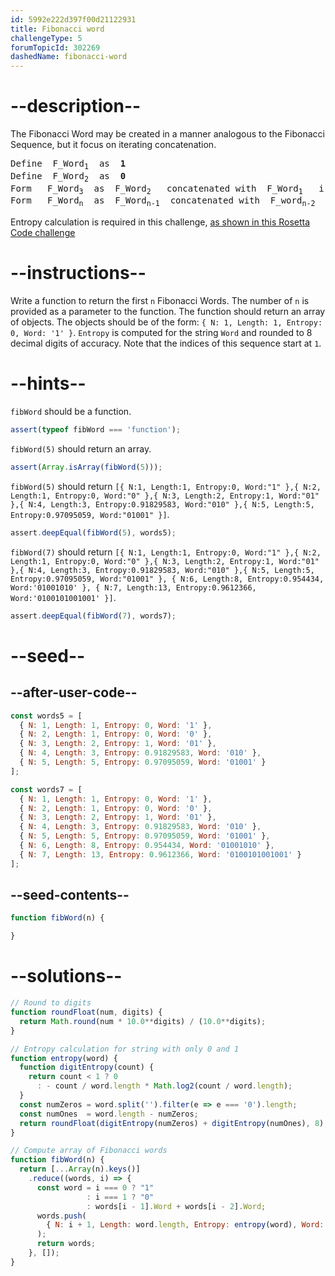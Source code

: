 ```yaml
---
id: 5992e222d397f00d21122931
title: Fibonacci word
challengeType: 5
forumTopicId: 302269
dashedName: fibonacci-word
---
```


# --description--

The Fibonacci Word may be created in a manner analogous to the Fibonacci Sequence, but it focus on iterating concatenation.

<pre>Define  F_Word<sub>1</sub>  as  <strong>1</strong>
Define  F_Word<sub>2</sub>  as  <strong>0</strong>
Form   F_Word<sub>3</sub>  as  F_Word<sub>2</sub>   concatenated with  F_Word<sub>1</sub>   i.e.:  <strong>01</strong>
Form   F_Word<sub>n</sub>  as  F_Word<sub>n-1</sub>  concatenated with  F_word<sub>n-2</sub>
</pre>

Entropy calculation is required in this challenge, [as shown in this Rosetta Code challenge](https://www.freecodecamp.org/learn/coding-interview-prep/rosetta-code/entropy)

# --instructions--

Write a function to return the first `n` Fibonacci Words. The number of `n` is provided as a parameter to the function. The function should return an array of objects. The objects should be of the form: `{ N: 1, Length: 1, Entropy: 0, Word: '1' }`. `Entropy` is computed for the string `Word` and rounded to 8 decimal digits of accuracy. Note that the indices of this sequence start at `1`.

# --hints--

`fibWord` should be a function.

```js
assert(typeof fibWord === 'function');
```

`fibWord(5)` should return an array.

```js
assert(Array.isArray(fibWord(5)));
```

`fibWord(5)` should return `[{ N:1, Length:1, Entropy:0, Word:"1" },{ N:2, Length:1, Entropy:0, Word:"0" },{ N:3, Length:2, Entropy:1, Word:"01" },{ N:4, Length:3, Entropy:0.91829583, Word:"010" },{ N:5, Length:5, Entropy:0.97095059, Word:"01001" }]`.

```js
assert.deepEqual(fibWord(5), words5);
```

`fibWord(7)` should return `[{ N:1, Length:1, Entropy:0, Word:"1" },{ N:2, Length:1, Entropy:0, Word:"0" },{ N:3, Length:2, Entropy:1, Word:"01" },{ N:4, Length:3, Entropy:0.91829583, Word:"010" },{ N:5, Length:5, Entropy:0.97095059, Word:"01001" }, { N:6, Length:8, Entropy:0.954434, Word:'01001010' }, { N:7, Length:13, Entropy:0.9612366, Word:'0100101001001' }]`.

```js
assert.deepEqual(fibWord(7), words7);
```

# --seed--

## --after-user-code--

```js
const words5 = [
  { N: 1, Length: 1, Entropy: 0, Word: '1' },
  { N: 2, Length: 1, Entropy: 0, Word: '0' },
  { N: 3, Length: 2, Entropy: 1, Word: '01' },
  { N: 4, Length: 3, Entropy: 0.91829583, Word: '010' },
  { N: 5, Length: 5, Entropy: 0.97095059, Word: '01001' }
];

const words7 = [
  { N: 1, Length: 1, Entropy: 0, Word: '1' },
  { N: 2, Length: 1, Entropy: 0, Word: '0' },
  { N: 3, Length: 2, Entropy: 1, Word: '01' },
  { N: 4, Length: 3, Entropy: 0.91829583, Word: '010' },
  { N: 5, Length: 5, Entropy: 0.97095059, Word: '01001' },
  { N: 6, Length: 8, Entropy: 0.954434, Word: '01001010' },
  { N: 7, Length: 13, Entropy: 0.9612366, Word: '0100101001001' }
];
```

## --seed-contents--

```js
function fibWord(n) {

}
```

# --solutions--

```js
// Round to digits
function roundFloat(num, digits) {
  return Math.round(num * 10.0**digits) / (10.0**digits);
}

// Entropy calculation for string with only 0 and 1
function entropy(word) {
  function digitEntropy(count) {
    return count < 1 ? 0
      : - count / word.length * Math.log2(count / word.length);
  }
  const numZeros = word.split('').filter(e => e === '0').length;
  const numOnes  = word.length - numZeros;
  return roundFloat(digitEntropy(numZeros) + digitEntropy(numOnes), 8);
}

// Compute array of Fibonacci words
function fibWord(n) {
  return [...Array(n).keys()]
    .reduce((words, i) => {
      const word = i === 0 ? "1"
                 : i === 1 ? "0"
                 : words[i - 1].Word + words[i - 2].Word;
      words.push(
        { N: i + 1, Length: word.length, Entropy: entropy(word), Word: word }
      );
      return words;
    }, []);
}
```
